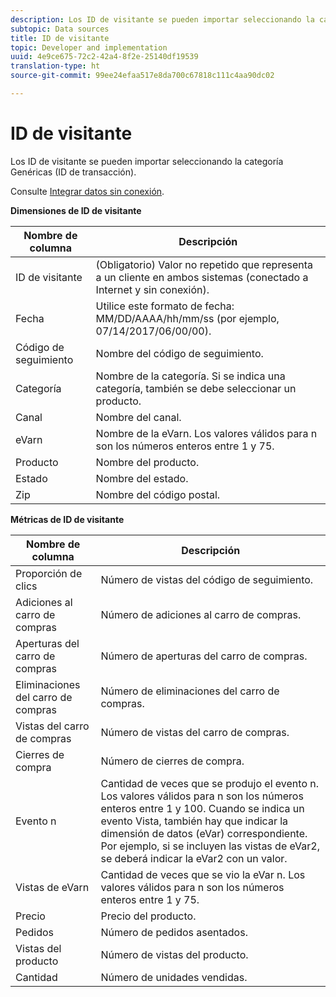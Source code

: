 ```yaml
---
description: Los ID de visitante se pueden importar seleccionando la categoría Genéricas (ID de transacción).
subtopic: Data sources
title: ID de visitante
topic: Developer and implementation
uuid: 4e9ce675-72c2-42a4-8f2e-25140df19539
translation-type: ht
source-git-commit: 99ee24efaa517e8da700c67818c111c4aa90dc02

---
```



# ID de visitante

Los ID de visitante se pueden importar seleccionando la categoría Genéricas (ID de transacción).

Consulte [Integrar datos sin conexión](/help/import/c-data-sources/datasrc-integrating-offline-data.md).

<p class="head"> <b>Dimensiones de ID de visitante</b> </p>

| Nombre de columna | Descripción |
|--- |--- |
| ID de visitante | (Obligatorio) Valor no repetido que representa a un cliente en ambos sistemas (conectado a Internet y sin conexión). |
| Fecha | Utilice este formato de fecha: MM/DD/AAAA/hh/mm/ss (por ejemplo, 07/14/2017/06/00/00). |
| Código de seguimiento | Nombre del código de seguimiento. |
| Categoría | Nombre de la categoría.  Si se indica una categoría, también se debe seleccionar un producto. |
| Canal | Nombre del canal. |
| eVarn | Nombre de la eVarn. Los valores válidos para n son los números enteros entre 1 y 75. |
| Producto | Nombre del producto. |
| Estado | Nombre del estado. |
| Zip | Nombre del código postal. |

**Métricas de ID de visitante**

| Nombre de columna | Descripción |
|--- |--- |
| Proporción de clics | Número de vistas del código de seguimiento. |
| Adiciones al carro de compras | Número de adiciones al carro de compras. |
| Aperturas del carro de compras | Número de aperturas del carro de compras. |
| Eliminaciones del carro de compras | Número de eliminaciones del carro de compras. |
| Vistas del carro de compras | Número de vistas del carro de compras. |
| Cierres de compra | Número de cierres de compra. |
| Evento n | Cantidad de veces que se produjo el evento n. Los valores válidos para n son los números enteros entre 1 y 100.  Cuando se indica un evento Vista, también hay que indicar la dimensión de datos (eVar) correspondiente. Por ejemplo, si se incluyen las vistas de eVar2, se deberá indicar la eVar2 con un valor. |
| Vistas de eVarn | Cantidad de veces que se vio la eVar n. Los valores válidos para n son los números enteros entre 1 y 75. |
| Precio | Precio del producto. |
| Pedidos | Número de pedidos asentados. |
| Vistas del producto | Número de vistas del producto. |
| Cantidad | Número de unidades vendidas. |
